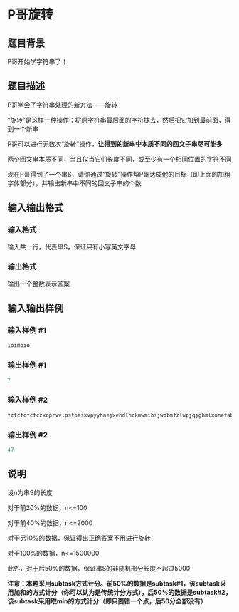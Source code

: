 # P哥旋转

## 题目背景

P哥开始学字符串了！

## 题目描述

P哥学会了字符串处理的新方法——旋转

“旋转”是这样一种操作：将原字符串最后面的字符抹去，然后把它加到最前面，得到一个新串

P哥可以进行无数次“旋转”操作，**让得到的新串中本质不同的回文子串尽可能多**

两个回文串本质不同，当且仅当它们长度不同，或至少有一个相同位置的字符不同

现在P哥得到了一个串S，请你通过“旋转”操作帮P哥达成他的目标（即上面的加粗字体部分），并输出新串中不同的回文子串的个数

## 输入输出格式

### 输入格式

输入共一行，代表串S，保证只有小写英文字母

### 输出格式

输出一个整数表示答案

## 输入输出样例

### 输入样例 #1

```cpp
ioimoio

```
### 输出样例 #1

```cpp
7

```
### 输入样例 #2

```cpp
fcfcfcfcfczxqprvvlpstpasxvpyyhaejxehdlhckmwmibsjwqbmfzlwpjqjghmlxunefabkpryqxbkqridpqrzemvfcfcfcfcfc
```


### 输出样例 #2

```cpp
47
```


## 说明

设n为串S的长度

对于前20%的数据，n<=100

对于前40%的数据，n<=2000

对于另10%的数据，保证得出正确答案不用进行旋转

对于100%的数据，n<=1500000

此外，对于后50%的数据，保证串S的非随机部分长度不超过5000

**注意：本题采用subtask方式计分。前50%的数据是subtask#1，该subtask采用加和的方式计分（你可以认为是传统计分方式）。后50%的数据是subtask#2，该subtask采用取min的方式计分（即只要错一个点，后50分全部没有）**

